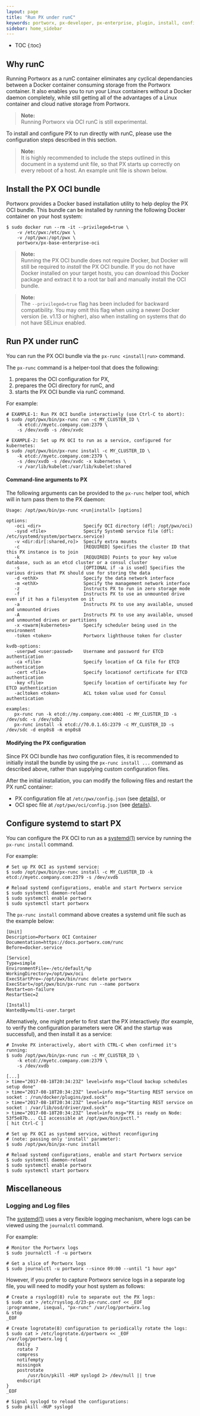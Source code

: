 ```yaml
---
layout: page
title: "Run PX under runC"
keywords: portworx, px-developer, px-enterprise, plugin, install, configure, container, storage, runc, oci
sidebar: home_sidebar
---
```


* TOC
{:toc}

## Why runC
Running Portworx as a runC container eliminates any cyclical dependancies between a Docker container consuming storage from the Portworx container.  It also enables you to run your Linux containers without a Docker daemon completely, while still getting all of the advantages of a Linux container and cloud native storage from Portworx.

>**Note:**<br/>Running Portworx via OCI runC is still experimental.

To install and configure PX to run directly with runC, please use the configuration steps described in this section.

>**Note:**<br/>It is highly recommended to include the steps outlined in this document in a systemd unit file, so that PX starts up correctly on every reboot of a host.  An example unit file is shown below.

## Install the PX OCI bundle
Portworx provides a Docker based installation utility to help deploy the PX OCI
bundle.  This bundle can be installed by running the following Docker container
on your host system:

```
$ sudo docker run --rm -it --privileged=true \
    -v /etc/pwx:/etc/pwx \
    -v /opt/pwx:/opt/pwx \
    portworx/px-base-enterprise-oci
```

>**Note:**<br/>Running the PX OCI bundle does not require Docker, but Docker will still be required to _install_ the PX OCI bundle.  If you do not have Docker installed on your target hosts, you can download this Docker package and extract it to a root tar ball and manually install the OCI bundle.

>**Note:**<br/>The `--privileged=true` flag has been included for backward compatibility.  You may omit this flag when using a newer Docker version (ie. v1.13 or higher), also when installing on systems that do not have SELinux enabled.

## Run PX under runC

You can run the PX OCI bundle via the `px-runc <install|run>` command.

The `px-runc` command is a helper-tool that does the following:

1. prepares the OCI configuration for PX,
2. prepares the OCI directory for runC, and
3. starts the PX OCI bundle via runC command.

For example:
```
# EXAMPLE-1: Run PX OCI bundle interactively (use Ctrl-C to abort):
$ sudo /opt/pwx/bin/px-runc run -c MY_CLUSTER_ID \
    -k etcd://myetc.company.com:2379 \
    -s /dev/xvdb -s /dev/xvdc

# EXAMPLE-2: Set up PX OCI to run as a service, configured for kubernetes:
$ sudo /opt/pwx/bin/px-runc install -c MY_CLUSTER_ID \
    -k etcd://myetc.company.com:2379 \
    -s /dev/xvdb -s /dev/xvdc -x kubernetes \
    -v /var/lib/kubelet:/var/lib/kubelet:shared
```

#### Command-line arguments to PX

The following arguments can be provided to the `px-runc` helper tool, which will in turn pass them to the PX daemon:

```
Usage: /opt/pwx/bin/px-runc <run|install> [options]

options:
   -oci <dir>                Specify OCI directory (dfl: /opt/pwx/oci)
   -sysd <file>              Specify SystemD service file (dfl: /etc/systemd/system/portworx.service)
   -v <dir:dir[:shared,ro]>  Specify extra mounts
   -c                        [REQUIRED] Specifies the cluster ID that this PX instance is to join
   -k                        [REQUIRED] Points to your key value database, such as an etcd cluster or a consul cluster
   -s                        [OPTIONAL if -a is used] Specifies the various drives that PX should use for storing the data
   -d <ethX>                 Specify the data network interface
   -m <ethX>                 Specify the management network interface
   -z                        Instructs PX to run in zero storage mode
   -f                        Instructs PX to use an unmounted drive even if it has a filesystem on it
   -a                        Instructs PX to use any available, unused and unmounted drives
   -A                        Instructs PX to use any available, unused and unmounted drives or partitions
   -x <swarm|kubernetes>     Specify scheduler being used in the environment
   -token <token>            Portworx lighthouse token for cluster

kvdb-options:
   -userpwd <user:passwd>    Username and password for ETCD authentication
   -ca <file>                Specify location of CA file for ETCD authentication
   -cert <file>              Specify locationof certificate for ETCD authentication
   -key <file>               Specify location of certificate key for ETCD authentication
   -acltoken <token>         ACL token value used for Consul authentication

examples:
   px-runc run -k etcd://my.company.com:4001 -c MY_CLUSTER_ID -s /dev/sdc -s /dev/sdb2
   px-runc install -k etcd://70.0.1.65:2379 -c MY_CLUSTER_ID -s /dev/sdc -d enp0s8 -m enp0s8
```

#### Modifying the PX configuration

Since PX OCI bundle has _two_ configuration files, it is recommended to initially install the bundle by using the `px-runc install ...` command as described above, rather than supplying custom configuration files.

After the initial installation, you can modify the following files and restart the PX runC container:

* PX configuration file at `/etc/pwx/config.json` (see [details](https://docs.portworx.com/control/config-json.html)), or
* OCI spec file at `/opt/pwx/oci/config.json` (see [details](https://github.com/opencontainers/runtime-spec/blob/master/spec.md)).

## Configure systemd to start PX

You can configure the PX OCI to run as a [systemd(1)](https://en.wikipedia.org/wiki/Systemd) service
by running the `px-runc install` command.

For example:

```
# Set up PX OCI as systemd service:
$ sudo /opt/pwx/bin/px-runc install -c MY_CLUSTER_ID -k etcd://myetc.company.com:2379 -s /dev/xvdb

# Reload systemd configurations, enable and start Portworx service
$ sudo systemctl daemon-reload
$ sudo systemctl enable portworx
$ sudo systemctl start portworx
```

The `px-runc install` command above creates a systemd unit file such as the example below:

```
[Unit]
Description=Portworx OCI Container
Documentation=https://docs.portworx.com/runc
Before=docker.service

[Service]
Type=simple
EnvironmentFile=-/etc/default/%p
WorkingDirectory=/opt/pwx/oci
ExecStartPre=-/opt/pwx/bin/runc delete portworx
ExecStart=/opt/pwx/bin/px-runc run --name portworx
Restart=on-failure
RestartSec=2

[Install]
WantedBy=multi-user.target
```

Alternatively, one might prefer to first start the PX interactively (for example, to verify the configuration parameters were OK and the startup was successful), and then install it as a service:

```
# Invoke PX interactively, abort with CTRL-C when confirmed it's running:
$ sudo /opt/pwx/bin/px-runc run -c MY_CLUSTER_ID \
    -k etcd://myetc.company.com:2379 \
    -s /dev/xvdb

[...]
> time="2017-08-18T20:34:23Z" level=info msg="Cloud backup schedules setup done"
> time="2017-08-18T20:34:23Z" level=info msg="Starting REST service on socket : /run/docker/plugins/pxd.sock"
> time="2017-08-18T20:34:23Z" level=info msg="Starting REST service on socket : /var/lib/osd/driver/pxd.sock"
> time="2017-08-18T20:34:23Z" level=info msg="PX is ready on Node: 53f5e87b... CLI accessible at /opt/pwx/bin/pxctl."
[ hit Ctrl-C ]

# Set up PX OCI as systemd service, without reconfiguring 
# (note: passing only 'install' parameter):
$ sudo /opt/pwx/bin/px-runc install

# Reload systemd configurations, enable and start Portworx service
$ sudo systemctl daemon-reload
$ sudo systemctl enable portworx
$ sudo systemctl start portworx
```

## Miscellaneous

### Logging and Log files

The [systemd(1)](https://en.wikipedia.org/wiki/Systemd) uses a very flexible logging mechanism, where logs can be viewed using the `journalctl` command.

For example:

```
# Monitor the Portworx logs
$ sudo journalctl -f -u portworx

# Get a slice of Portworx logs
$ sudo journalctl -u portworx --since 09:00 --until "1 hour ago"
```

However, if you prefer to capture Portworx service logs in a separate log file, you will need to modify your host system as follows:

```
# Create a rsyslogd(8) rule to separate out the PX logs:
$ sudo cat > /etc/rsyslog.d/23-px-runc.conf << _EOF
:programname, isequal, "px-runc" /var/log/portworx.log
& stop
_EOF

# Create logrotate(8) configuration to periodically rotate the logs:
$ sudo cat > /etc/logrotate.d/portworx << _EOF
/var/log/portworx.log {
    daily
    rotate 7
    compress
    notifempty
    missingok
    postrotate
        /usr/bin/pkill -HUP syslogd 2> /dev/null || true
    endscript
}
_EOF

# Signal syslogd to reload the configurations:
$ sudo pkill -HUP syslogd
```
